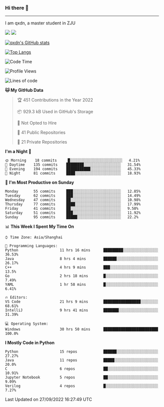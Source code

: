 ### Hi there 👋
---

I am qxdn, a master student in ZJU

[![](https://img.shields.io/badge/blog-qxdn-brightgreen?style=for-the-badge&logo=hexo)](https://qianxu.run) [![](https://img.shields.io/badge/bilibili-qxdn-ff69b4?style=for-the-badge&logo=Bilibili)](https://space.bilibili.com/11674667)


[![qxdn's GitHub stats](https://github-readme-stats.vercel.app/api?username=qxdn&count_private=true&show_icons=true)](https://github.com/qxdn)

[![Top Langs](https://github-readme-stats.vercel.app/api/top-langs/?username=qxdn&layout=compact)](https://github.com/qxdn)

<!--START_SECTION:waka-->
![Code Time](http://img.shields.io/badge/Code%20Time-492%20hrs%2012%20mins-blue)

![Profile Views](http://img.shields.io/badge/Profile%20Views-5-blue)

![Lines of code](https://img.shields.io/badge/From%20Hello%20World%20I%27ve%20Written-1%20Million%20lines%20of%20code-blue)

**🐱 My GitHub Data** 

> 🏆 451 Contributions in the Year 2022
 > 
> 📦 929.3 kB Used in GitHub's Storage 
 > 
> 🚫 Not Opted to Hire
 > 
> 📜 41 Public Repositories 
 > 
> 🔑 21 Private Repositories  
 > 
**I'm a Night 🦉** 

```text
🌞 Morning    18 commits     █░░░░░░░░░░░░░░░░░░░░░░░░   4.21% 
🌆 Daytime    135 commits    ████████░░░░░░░░░░░░░░░░░   31.54% 
🌃 Evening    194 commits    ███████████░░░░░░░░░░░░░░   45.33% 
🌙 Night      81 commits     ████░░░░░░░░░░░░░░░░░░░░░   18.93%

```
📅 **I'm Most Productive on Sunday** 

```text
Monday       55 commits     ███░░░░░░░░░░░░░░░░░░░░░░   12.85% 
Tuesday      62 commits     ███░░░░░░░░░░░░░░░░░░░░░░   14.49% 
Wednesday    47 commits     ██░░░░░░░░░░░░░░░░░░░░░░░   10.98% 
Thursday     77 commits     ████░░░░░░░░░░░░░░░░░░░░░   17.99% 
Friday       41 commits     ██░░░░░░░░░░░░░░░░░░░░░░░   9.58% 
Saturday     51 commits     ███░░░░░░░░░░░░░░░░░░░░░░   11.92% 
Sunday       95 commits     █████░░░░░░░░░░░░░░░░░░░░   22.2%

```


📊 **This Week I Spent My Time On** 

```text
⌚︎ Time Zone: Asia/Shanghai

💬 Programming Languages: 
Python                   11 hrs 16 mins      █████████░░░░░░░░░░░░░░░░   36.53% 
Java                     8 hrs 4 mins        ██████░░░░░░░░░░░░░░░░░░░   26.17% 
C++                      4 hrs 9 mins        ███░░░░░░░░░░░░░░░░░░░░░░   13.5% 
Go                       2 hrs 18 mins       █░░░░░░░░░░░░░░░░░░░░░░░░   7.49% 
YAML                     1 hr 58 mins        █░░░░░░░░░░░░░░░░░░░░░░░░   6.41%

🔥 Editors: 
VS Code                  21 hrs 9 mins       █████████████████░░░░░░░░   68.61% 
IntelliJ                 9 hrs 41 mins       ███████░░░░░░░░░░░░░░░░░░   31.39%

💻 Operating System: 
Windows                  30 hrs 50 mins      █████████████████████████   100.0%

```

**I Mostly Code in Python** 

```text
Python                   15 repos            ██████░░░░░░░░░░░░░░░░░░░   27.27% 
Java                     11 repos            █████░░░░░░░░░░░░░░░░░░░░   20.0% 
C                        6 repos             ██░░░░░░░░░░░░░░░░░░░░░░░   10.91% 
Jupyter Notebook         5 repos             ██░░░░░░░░░░░░░░░░░░░░░░░   9.09% 
Verilog                  4 repos             █░░░░░░░░░░░░░░░░░░░░░░░░   7.27%

```



 Last Updated on 27/09/2022 16:27:49 UTC
<!--END_SECTION:waka-->

<!--
**qxdn/qxdn** is a ✨ _special_ ✨ repository because its `README.md` (this file) appears on your GitHub profile.

Here are some ideas to get you started:

- 🔭 I’m currently working on ...
- 🌱 I’m currently learning ...
- 👯 I’m looking to collaborate on ...
- 🤔 I’m looking for help with ...
- 💬 Ask me about ...
- 📫 How to reach me: ...
- 😄 Pronouns: ...
- ⚡ Fun fact: ...
-->
